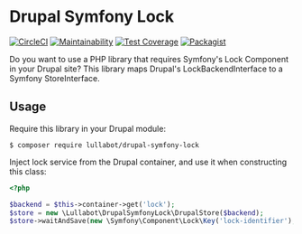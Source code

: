 # Drupal Symfony Lock

[![CircleCI](https://circleci.com/gh/Lullabot/drupal-symfony-lock.svg?style=svg)](https://circleci.com/gh/Lullabot/drupal-symfony-lock) [![Maintainability](https://api.codeclimate.com/v1/badges/448ece0f1e569fc7d649/maintainability)](https://codeclimate.com/github/Lullabot/drupal-symfony-lock/maintainability) [![Test Coverage](https://api.codeclimate.com/v1/badges/448ece0f1e569fc7d649/test_coverage)](https://codeclimate.com/github/Lullabot/drupal-symfony-lock/test_coverage) [![Packagist](https://img.shields.io/packagist/dt/lullabot/drupal-symfony-lock.svg)](https://packagist.org/packages/lullabot/drupal-symfony-lock)

Do you want to use a PHP library that requires Symfony's Lock Component in your
Drupal site? This library maps Drupal's LockBackendInterface to a Symfony
StoreInterface.

## Usage

Require this library in your Drupal module:

`$ composer require lullabot/drupal-symfony-lock`

Inject lock service from the Drupal container, and use it when constructing
this class:

```php
<?php

$backend = $this->container->get('lock');
$store = new \Lullabot\DrupalSymfonyLock\DrupalStore($backend);
$store->waitAndSave(new \Symfony\Component\Lock\Key('lock-identifier');
```
